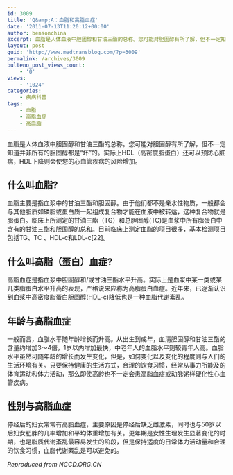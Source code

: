 ```yaml
---
id: 3009
title: 'Q&amp;A：血脂和高脂血症'
date: '2011-07-13T11:20:12+00:00'
author: bensonchina
excerpt: 血脂是人体血液中胆固醇和甘油三酯的总称。您可能对胆固醇有所了解，但不一定知道并非所有的胆固醇都是“坏”的。实际上HDL（高密度脂蛋白）还可以预防心脏病，HDL下降则会使您的心血管疾病的风险增加。
layout: post
guid: 'http://www.medtransblog.com/?p=3009'
permalink: /archives/3009
bulteno_post_views_count:
    - '0'
views:
    - '1024'
categories:
    - 疾病科普
tags:
    - 血脂
    - 高脂血症
    - 高血脂
---
```


血脂是人体血液中胆固醇和甘油三酯的总称。您可能对胆固醇有所了解，但不一定知道并非所有的胆固醇都是“坏”的。实际上HDL（高密度脂蛋白）还可以预防心脏病，HDL下降则会使您的心血管疾病的风险增加。

## 什么叫血脂?

血脂主要是指血浆中的甘油三酯和胆固醇。由于他们都不是亲水性物质，一般都会与其他脂质如磷脂或蛋白质一起组成复合物才能在血液中被转运，这种复合物就是脂蛋白。临床上所测定的甘油三酯（TG）和总胆固醇(TC)是血浆中所有脂蛋白中含有的甘油三酯和胆固醇的总和。目前临床上测定血脂的项目很多，基本检测项目包括TG、TC 、HDL-c和LDL-c\[22\]。

## 什么叫高脂（蛋白）血症?

高脂血症是指血浆中胆固醇和/或甘油三酯水平升高。实际上是血浆中某一类或某几类脂蛋白水平升高的表现，严格说来应称为高脂蛋白血症。近年来，已逐渐认识到血浆中高密度脂蛋白胆固醇(HDL-c)降低也是一种血脂代谢紊乱。

## 年龄与高脂血症

一般而言，血脂水平随年龄增长而升高。从出生到成年，血清胆固醇和甘油三酯的含量约增加3～4倍，1岁以内增加最快，中老年人的血脂水平则较青年人高。血脂水平虽然可随年龄的增长而发生变化，但是，如何变化以及变化的程度则与人们的生活环境有关。只要保持健康的生活方式，合理的饮食习惯，经常从事力所能及的体育运动和体力活动，那么即使高龄也不一定会患高脂血症或动脉粥样硬化性心血管疾病。

## 性别与高脂血症

停经后的妇女常常有高脂血症，主要原因是停经后缺乏雌激素，同时也与50岁以后妇女肥胖的几率增加和平均体重增加有关。更年期是女性生理发生显著变化的时期，也是脂质代谢紊乱最容易发生的阶段，但是保持适度的日常体力活动量和合理的饮食习惯，血脂代谢紊乱是可以避免的。

*Reproduced from NCCD.ORG.CN*
